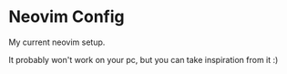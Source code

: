 # Neovim Config
My current neovim setup.

It probably won't work on your pc, but you can take inspiration from it :)
